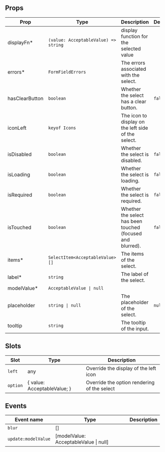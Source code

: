 <!-- This file is automatically generated, do not edit manually. -->

<script setup>
import FormSelectPlayground from './FormSelectPlayground.vue'
</script>

<FormSelectPlayground />

## Props

| Prop | Type | Description | Default |
| ---- | ---- | ----------- | ------- |
| displayFn* | `(value: AcceptableValue) => string` | display function for the selected value |  |
| errors* | `FormFieldErrors` | The errors associated with the select. |  |
| hasClearButton | `boolean` | Whether the select has a clear button. | `false` |
| iconLeft | `keyof Icons` | The icon to display on the left side of the select. |  |
| isDisabled | `boolean` | Whether the select is disabled. | `false` |
| isLoading | `boolean` | Whether the select is loading. | `false` |
| isRequired | `boolean` | Whether the select is required. | `false` |
| isTouched | `boolean` | Whether the select has been touched (focused and blurred). | `false` |
| items* | `SelectItem<AcceptableValue>[]` | The items of the select. |  |
| label* | `string` | The label of the select. |  |
| modelValue* | `AcceptableValue \| null` |  |  |
| placeholder | `string \| null` | The placeholder of the select. | `null` |
| tooltip | `string` | The tooltip of the input. |  |


## Slots

| Slot | Type | Description |
| --------- | ---- | ----------- |
| `left` | any | Override the display of the left icon |
| `option` | \{ value: AcceptableValue; \} | Override the option rendering of the select |


## Events

| Event name | Type | Description |
| ---------- | ---- | ----------- |
| `blur` | [] |  |
| `update:modelValue` | [modelValue: AcceptableValue \| null] |  |

